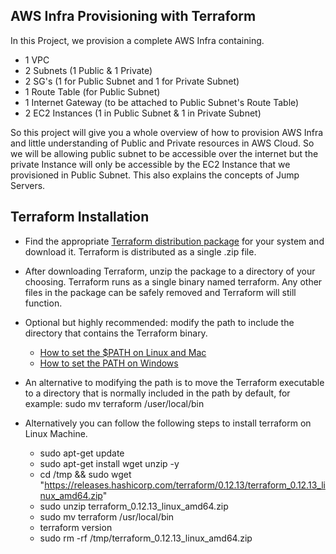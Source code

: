 ## AWS Infra Provisioning with Terraform

In this Project, we provision a complete AWS Infra containing.
- 1 VPC
- 2 Subnets (1 Public & 1 Private)
- 2 SG's (1 for Public Subnet and 1 for Private Subnet)
- 1 Route Table (for Public Subnet)
- 1 Internet Gateway (to be attached to Public Subnet's Route Table)
- 2 EC2 Instances (1 in Public Subnet & 1 in Private Subnet)


So this project will give you a whole overview of how to provision AWS Infra and little understanding of Public and Private resources in AWS Cloud.
So we will be allowing public subnet to be accessible over the internet but the private Instance will only be accessible by the EC2 Instance that we provisioned in Public Subnet.
This also explains the concepts of Jump Servers.


## Terraform Installation

- Find the appropriate [Terraform distribution package](https://www.terraform.io/downloads.html) for your system and download it. Terraform is distributed as a single .zip file.

- After downloading Terraform, unzip the package to a directory of your choosing. Terraform runs as a single binary named terraform. Any other files in the package can be safely removed and Terraform will still function.

- Optional but highly recommended: modify the path to include the directory that contains the Terraform binary.
  - [How to set the $PATH on Linux and Mac](https://stackoverflow.com/questions/14637979/how-to-permanently-set-path-on-linux)
  - [How to set the PATH on Windows](https://stackoverflow.com/questions/1618280/where-can-i-set-path-to-make-exe-on-windows)

- An alternative to modifying the path is to move the Terraform executable to a directory that is normally included in the path by default, 
  for example: sudo mv terraform /user/local/bin

 
- Alternatively you can follow the following steps to install terraform on Linux Machine.
  - sudo apt-get update
  - sudo apt-get install wget unzip -y
  - cd /tmp && sudo wget "https://releases.hashicorp.com/terraform/0.12.13/terraform_0.12.13_linux_amd64.zip"
  - sudo unzip terraform_0.12.13_linux_amd64.zip
  - sudo mv terraform /usr/local/bin
  - terraform version
  - sudo rm -rf /tmp/terraform_0.12.13_linux_amd64.zip 
